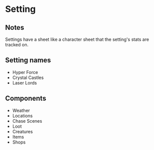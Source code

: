 # Setting
## Notes
Settings have a sheet like a character sheet that the setting's stats are tracked on.
## Setting names
- Hyper Force
- Crystal Castles
- Laser Lords

## Components
- Weather
- Locations
- Chase Scenes
- Loot
- Creatures
- Items
- Shops
